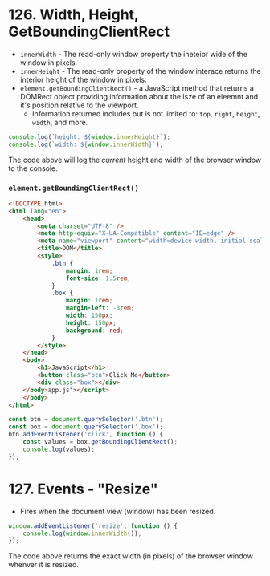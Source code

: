 # 126. Width, Height, GetBoundingClientRect

- `innerWidth` - The read-only window property the ineteior wide of the window in pixels.
- `innerHeight` - The read-only property of the window interace returns the interior height of the window in pixels.
- `element.getBoundingClientRect()` - a JavaScript method that returns a DOMRect object providing information about the isze of an eleemnt and it's position relative to the viewport.
  - Information returned includes but is not limited to: `top`, `right`, `height`, `width`, and more.

```js
console.log(`height: ${window.innerHeight}`);
console.log(`width: ${window.innerWidth}`);
```

The code above will log the _current_ height and width of the browser window to the console.

### `element.getBoundingClientRect()`

```html
<!DOCTYPE html>
<html lang="en">
	<head>
		<meta charset="UTF-8" />
		<meta http-equiv="X-UA-Compatible" content="IE=edge" />
		<meta name="viewport" content="width=device-width, initial-scale=1.0" />
		<title>DOM</title>
		<style>
			.btn {
				margin: 1rem;
				font-size: 1.5rem;
			}
			.box {
				margin: 1rem;
				margin-left: -3rem;
				width: 150px;
				height: 150px;
				background: red;
			}
		</style>
	</head>
	<body>
		<h1>JavaScript</h1>
		<button class="btn">Click Me</button>
		<div class="box"></div>
	</body>app.js"></script>
	</body>
</html>

```

```js
const btn = document.querySelector('.btn');
const box = document.querySelector('.box');
btn.addEventListener('click', function () {
	const values = box.getBoundingClientRect();
	console.log(values);
});
```

# 127. Events - "Resize"

- Fires when the document view (window) has been resized.

```js
window.addEventListener('resize', function () {
	console.log(window.innerWidth());
});
```

The code above returns the exact width (in pixels) of the browser window whenver it is resized.
